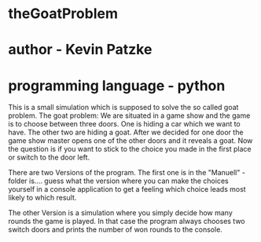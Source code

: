# theGoatProblem

# author - Kevin Patzke

# programming language - python

This is a small simulation which is supposed to solve the so called goat problem. The goat problem: We are situated in a game show and the game is to choose between three doors. One is hiding a car which we want to have. The other two are hiding a goat. After we decided for one door the game show master opens one of the other doors and it reveals a goat. Now the question is if you want to stick to the choice you made in the first place or switch to the door left.

There are two Versions of the program. The first one is in the "Manuell" - folder is.... guess what the version where you can make the choices yourself in a console application to get a feeling which choice leads most likely to which result.

The other Version is a simulation where you simply decide how many rounds the game is played. In that case the program always chooses two switch doors and prints the number of won rounds to the console.
